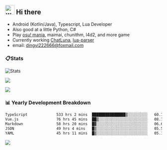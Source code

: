 ## <img alt="wave" src="https://raw.githubusercontent.com/MartinHeinz/MartinHeinz/master/wave.gif" width="30px"> Hi there

- Android (Kotlin/Java), Typescript, Lua Developer
- Also good at a little Python, C#
- Play [osu! mania](https://osu.ppy.sh/users/29808669), maimai, chunithm, l4d2, and more game
- Currently working [ChatLuna](https://github.com/ChatLunaLab), [lua-parser](https://github.com/dingyi222666/lua-parser)
- email: [dingyi222666@foxmail.com](mailto:dingyi222666@foxmail.com)

### 📋Stats

![Stats](https://github-readme-stats.vercel.app/api?username=dingyi222666&show_icons=true&icon_color=47A69E&title_color=47A69E&count_private=true)    

![](https://api.githubtrends.io/user/svg/dingyi222666/langs?time_range=one_year&include_private=True&loc_metric=changed&theme=classic)

![](http://github-profile-summary-cards.vercel.app/api/cards/productive-time?username=dingyi222666&theme=nord_dark&utcOffset=8)

### 📊 Yearly Development Breakdown

<!--START_SECTION:waka-->

```txt
TypeScript             533 hrs 2 mins  ███████████████▒░░░░░░░░░   60.74 %
Vue.js                 76 hrs 45 mins  ██▒░░░░░░░░░░░░░░░░░░░░░░   08.75 %
Markdown               58 hrs 20 mins  █▓░░░░░░░░░░░░░░░░░░░░░░░   06.65 %
JSON                   49 hrs 4 mins   █▒░░░░░░░░░░░░░░░░░░░░░░░   05.59 %
YAML                   45 hrs 11 mins  █▒░░░░░░░░░░░░░░░░░░░░░░░   05.15 %
```

<!--END_SECTION:waka-->

![](https://komarev.com/ghpvc/?username=dingyi222666)
